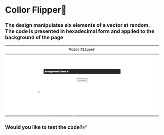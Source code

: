 # Collor Flipper:rainbow:

### The design manipulates six elements of a vector at random. The code is presented in hexadecimal form and applied to the background of the page
![](https://github.com/dnlMatos/collorFlipper/blob/main/color-flipper.gif)

### Would you like to test the code?:white_check_mark:
